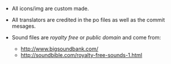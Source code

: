 * All icons/img are custom made.

* All translators are credited in the po files as well as the commit mesages.

* Sound files are *royalty free* or *public domain* and come from:
    * http://www.bigsoundbank.com/
    * http://soundbible.com/royalty-free-sounds-1.html
